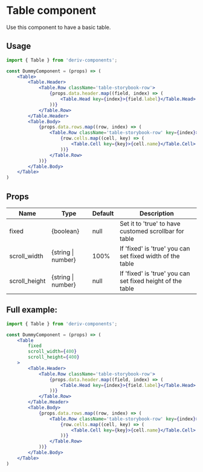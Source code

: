 # Table component
Use this component to have a basic table.

## Usage
 
```jsx
import { Table } from 'deriv-components';

const DummyComponent = (props) => (
    <Table>
        <Table.Header>
            <Table.Row className='table-storybook-row'>
                {props.data.header.map((field, index) => (
                    <Table.Head key={index}>{field.label}</Table.Head>
                ))}
            </Table.Row>
        </Table.Header>
        <Table.Body>
            {props.data.rows.map((row, index) => (
                <Table.Row className='table-storybook-row' key={index}>
                    {row.cells.map((cell, key) => (
                        <Table.Cell key={key}>{cell.name}</Table.Cell>
                    ))}
                </Table.Row>
            ))}
        </Table.Body>
    </Table>
)
```

## Props

| Name                     | Type                   | Default            | Description                                                                                                              |
|--------------------------|------------------------|--------------------|--------------------------------------------------------------------------------------------------------------------------|
| fixed                    | {boolean}              | null               | Set it to 'true' to have customed scrollbar for table                                                                    |
| scroll\_width            | {string \| number}     | 100%               | If 'fixed' is 'true' you can set fixed width of the table                                                                |
| scroll\_height           | {string \| number}     | null               | If 'fixed' is 'true' you can set fixed height of the table                                                               |


## Full example:

```jsx
import { Table } from 'deriv-components';

const DummyComponent = (props) => (
    <Table 
        fixed 
        scroll_width={400} 
        scroll_height={400}
    >
        <Table.Header>
            <Table.Row className='table-storybook-row'>
                {props.data.header.map((field, index) => (
                    <Table.Head key={index}>{field.label}</Table.Head>
                ))}
            </Table.Row>
        </Table.Header>
        <Table.Body>
            {props.data.rows.map((row, index) => (
                <Table.Row className='table-storybook-row' key={index}>
                    {row.cells.map((cell, key) => (
                        <Table.Cell key={key}>{cell.name}</Table.Cell>
                    ))}
                </Table.Row>
            ))}
        </Table.Body>
    </Table>
)
```